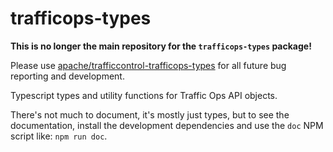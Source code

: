 # trafficops-types

**This is no longer the main repository for the `trafficops-types` package!**

Please use [apache/trafficcontrol-trafficops-types](https://github.com/apache/trafficcontrol-trafficops-types) for all future bug reporting and development.


Typescript types and utility functions for Traffic Ops API objects.

There's not much to document, it's mostly just types, but to see the
documentation, install the development dependencies and use the `doc` NPM script
like: `npm run doc`.
